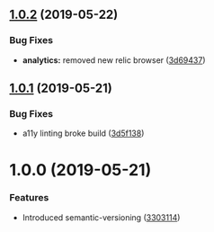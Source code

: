 ## [1.0.2](https://github.com/DarkPurple141/loan-calculator/compare/v1.0.1...v1.0.2) (2019-05-22)


### Bug Fixes

* **analytics:** removed new relic browser ([3d69437](https://github.com/DarkPurple141/loan-calculator/commit/3d69437))

## [1.0.1](https://github.com/DarkPurple141/loan-calculator/compare/v1.0.0...v1.0.1) (2019-05-21)


### Bug Fixes

* a11y linting broke build ([3d5f138](https://github.com/DarkPurple141/loan-calculator/commit/3d5f138))

# 1.0.0 (2019-05-21)


### Features

* Introduced semantic-versioning ([3303114](https://github.com/DarkPurple141/loan-calculator/commit/3303114))
